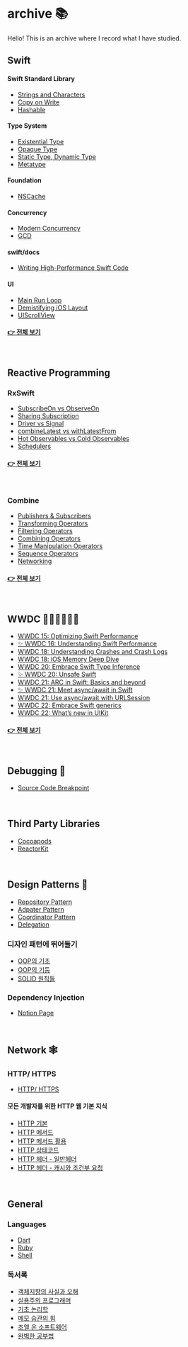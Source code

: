 # archive 📚
Hello! This is an archive where I record what I have studied.

## Swift

#### Swift Standard Library
- [Strings and Characters](https://marsh-flavor-e1c.notion.site/Strings-and-Characters-69f92292f7bd47ed93917383625a5c58)
- [Copy on Write](https://marsh-flavor-e1c.notion.site/COW-a1cd98edeeb34fbdbc60f6588342ed16)
- [Hashable](https://marsh-flavor-e1c.notion.site/Hashable-1ef256a59f3b44cd96959c08e5c16931)
#### Type System
- [Existential Type](https://marsh-flavor-e1c.notion.site/Existential-type-d6ca8aad33234e03b275cfdcc22a0671)
- [Opaque Type](https://marsh-flavor-e1c.notion.site/Opaque-Type-368aa26a9acd4218b2f5bb83da383e50)
- [Static Type, Dynamic Type](https://marsh-flavor-e1c.notion.site/type-of-c9fbd14ffb0a46658ce1bf700171a710)
- [Metatype](https://marsh-flavor-e1c.notion.site/Metatype-8b61510140f1431785922cff8049251d)
#### Foundation
- [NSCache](https://marsh-flavor-e1c.notion.site/NSCache-db4e893409474d6ab163e0d1bcdff9aa)
#### Concurrency
- [Modern Concurrency](https://marsh-flavor-e1c.notion.site/Concurrency-4d7aa5ae54994b3989119a5d4bdea87a)
- [GCD](https://marsh-flavor-e1c.notion.site/GCD-ec2f2a47065040a4841e82bbdea64d1b)
#### swift/docs
- [Writing High-Performance Swift Code](https://marsh-flavor-e1c.notion.site/Writing-High-Performance-Swift-Code-ec52bb69d51d440cae10e66e0cf73628)
#### UI
- [Main Run Loop](https://marsh-flavor-e1c.notion.site/Main-event-loop-5468f1eb056a4aac92a139c2d87753be)
- [Demistifying iOS Layout](https://marsh-flavor-e1c.notion.site/Demystifying-iOS-Layout-5aad1c164b1e49d0a2786494371cac67)
- [UIScrollView](https://marsh-flavor-e1c.notion.site/UIScrollView-a4b5080d68ed43e09ef77865a62cf38d)

#### [👉 전체 보기](https://marsh-flavor-e1c.notion.site/Swift-ca78480ec0934dd7ae2553cab74e32e9)
</br>

## Reactive Programming
### RxSwift
  - [SubscribeOn vs ObserveOn](https://marsh-flavor-e1c.notion.site/SubscribeOn-vs-ObserveOn-36418970644b4af0a598056f1111d323)
  - [Sharing Subscription](https://marsh-flavor-e1c.notion.site/KxCoding-Mastering-RxSwift-6df4fb4fabde4246a777034472022413?pvs=4#6aa4f933296b41d7b8f1c00d7a4e99b8)
  - [Driver vs Signal](https://marsh-flavor-e1c.notion.site/Driver-vs-Signal-da8b86072bd6486f97f32567d1e2eb27)
  - [combineLatest vs withLatestFrom](https://marsh-flavor-e1c.notion.site/combineLatest-vs-withLatestFrom-f23db536e88e48cdb95bccf2c13612fc)
  - [Hot Observables vs Cold Observables](https://marsh-flavor-e1c.notion.site/Hot-Observables-vs-Cold-Observables-712335e1cc0246aab442e8713645620e)
  - [Schedulers](https://marsh-flavor-e1c.notion.site/Schedulers-a567842a83d0436ca0ecfca7e8ce1461)
#### [👉 전체 보기](https://marsh-flavor-e1c.notion.site/RXSwift-29455410f754415a99dc5d85537a9385)
</br>
  
### Combine
  - [Publishers & Subscribers](https://www.notion.so/Publishers-Subscribers-cad5a2c4fad244369060d3537da3f33a?pvs=4)
  - [Transforming Operators](https://www.notion.so/Transforming-Operators-f7f740e101d34c79bd7040b7a26d1b18?pvs=4)
  - [Filtering Operators](https://marsh-flavor-e1c.notion.site/Filtering-Operators-eb3864c0357546559d163ad848f61567)
  - [Combining Operators](https://www.notion.so/Combining-Operators-78e03ae25d36420fbcd229a1aa5c1e8a?pvs=4)
  - [Time Manipulation Operators](https://marsh-flavor-e1c.notion.site/Time-Manipulation-Operators-89cec52fb23a44c1b9b1a8c4cc02d879)
  - [Sequence Operators](https://marsh-flavor-e1c.notion.site/Sequence-Operators-b4c5e03fb06e4aea9b3b40dabe662805)
  - [Networking](https://marsh-flavor-e1c.notion.site/Networking-812c9fde269e41b5bb16fac12651f62b)
#### [👉 전체 보기](https://marsh-flavor-e1c.notion.site/Combine-d43c52a20ec94082a5feb2e32f1bef28)
</br>

## WWDC 👩🏻‍💻👨🏼‍💻
- [WWDC 15: Optimizing Swift Performance](https://marsh-flavor-e1c.notion.site/WWDC-15-Optimizing-Swift-Performance-2474a309450d4b7f971cba6397224ead)
- [✨ WWDC 16: Understanding Swift Performance](https://marsh-flavor-e1c.notion.site/WWDC-16-Understanding-Swift-Performance-b51aa78f5c16464789ea2706ce9b9293)
- [WWDC 18: Understanding Crashes and Crash Logs](https://marsh-flavor-e1c.notion.site/WWDC-18-Understanding-Crashes-and-Crash-Logs-a9b508d0644d46a6b6aa1c56191e04b6)
- [WWDC 18: iOS Memory Deep Dive](https://marsh-flavor-e1c.notion.site/iOS-Memory-Deep-Dive-d01a578ee6ea4bd8b5da68f030eb1b14)
- [WWDC 20: Embrace Swift Type Inference](https://woozzang.tistory.com/187)
- [✨ WWDC 20: Unsafe Swift](https://marsh-flavor-e1c.notion.site/WWDC-20-Unsafe-Swift-871ea5ef766640fc87fe1a9c65976fec)
- [WWDC 21: ARC in Swift: Basics and beyond](https://woozzang.tistory.com/186)
- [✨ WWDC 21: Meet async/await in Swift](https://marsh-flavor-e1c.notion.site/WWDC-21-Meet-async-await-in-Swift-448e57347a324b209c58a6acce3302ce)
- [WWDC 21: Use async/await with URLSession](https://marsh-flavor-e1c.notion.site/WWDC-21-Use-async-await-with-URLSession-8c4e4dfdface412eace10bfaef773347)
- [WWDC 22: Embrace Swift generics](https://marsh-flavor-e1c.notion.site/WWDC-22-Embrace-Swift-generics-6a0dbfb0f35e43dfbbeda1e389ce8b54)
- [WWDC 22: What’s new in UIKit](https://marsh-flavor-e1c.notion.site/WWDC22-What-s-new-in-UIKit-c5ec24525de5498cb0c764d4ec8299b5)
#### [👉 전체 보기](https://marsh-flavor-e1c.notion.site/WWDC-d86275dcf96a4b56a12d6d8a00527b1a)
</br>

## Debugging 🐞
- [Source Code Breakpoint](https://marsh-flavor-e1c.notion.site/Source-Code-Breakpoint-cf88ac5e3b09495fb79e0c3820bfbe0a)
</br>

## Third Party Libraries
- [Cocoapods](https://marsh-flavor-e1c.notion.site/Cocoapods-77fb8b73cd774a29bce1030378101320)
- [ReactorKit](https://marsh-flavor-e1c.notion.site/ReactorKit-2619835a3ed0464a8294ec72d7044210)
</br>

## Design Patterns 🧱
- [Repository Pattern](https://marsh-flavor-e1c.notion.site/Repository-Pattern-e5e5992bef014a699f990b47743ea34e)
- [Adpater Pattern](https://www.notion.so/Adapter-Pattern-46a40d2186ee4cd79602baa70b99b10f)
- [Coordinator Pattern](https://marsh-flavor-e1c.notion.site/Coordinator-Pattern-52ccb3dbf8ad4818988c56760fbc2fc2)
- [Delegation](https://www.notion.so/Delegation-d1abc25e5e764235bac971d741f7e5bf)
### 디자인 패턴에 뛰어들기
- [OOP의 기초](https://marsh-flavor-e1c.notion.site/OOP-8726371f1e2d4c8fa672a5488f923c79)
- [OOP의 기둥](https://marsh-flavor-e1c.notion.site/OOP-44d19199f1c046cdac1ca496d0390413)
- [SOLID 원칙들](https://marsh-flavor-e1c.notion.site/SOLID-9eb5f0045d554f309f3e30c85addcf65)

### Dependency Injection
- [Notion Page](https://marsh-flavor-e1c.notion.site/Dependency-Injection-1c2ecc98ec754b3b9251513865f4d03b)
</br>

## Network 🕸
### HTTP/ HTTPS
- [HTTP/ HTTPS](https://marsh-flavor-e1c.notion.site/HTTP-HTTPS-5f1df3301e584319b60050b34974395f)
#### 모든 개발자를 위한 HTTP 웹 기본 지식
- [HTTP 기본](https://marsh-flavor-e1c.notion.site/HTTP-c968cb084fc34ac2a6ec15371a144ae2)
- [HTTP 메서드](https://marsh-flavor-e1c.notion.site/HTTP-fb7d716c047c459291c1e0b59b77cabc)
- [HTTP 메서드 활용](https://marsh-flavor-e1c.notion.site/HTTP-cb1af0ec34214d4da4f4af529514fa84)
- [HTTP 상태코드](https://marsh-flavor-e1c.notion.site/HTTP-6da7a207a8234e7aa316507561a7c822)
- [HTTP 헤더 - 일반헤더](https://marsh-flavor-e1c.notion.site/HTTP-6cbce129134d4404953682eedfc536be)
- [HTTP 헤더 - 캐시와 조건부 요청](https://marsh-flavor-e1c.notion.site/HTTP-f2b2767f86bb4685b745bbcae744a0c3)

</br>

## General

### Languages
- [Dart](https://marsh-flavor-e1c.notion.site/Dart-4bb8f6e167274a5eba9f6c4d5b53fd76)
- [Ruby](https://marsh-flavor-e1c.notion.site/Ruby-3e118ee1e36b4936aea2cf4e5023a0e8)
- [Shell](https://marsh-flavor-e1c.notion.site/Linux-Command-Line-cc1755a537e8487590b67ff37c974a72)

### 독서록
- [객체지향의 사실과 오해](https://www.notion.so/99cfa573525e443199eac730d8c1c69f)
- [실용주의 프로그래머](https://www.notion.so/8ee1da1f23e24487b56a999381613ce6)
- [기초 논리학](https://www.notion.so/b3302f542c60425494f857c070c51b05)
- [메모 습관의 힘](https://www.notion.so/b8aef76b1bc7459889357f20b21f90b7)
- [조엘 온 소프트웨어](https://www.notion.so/cad5c42c5360401baf46fbce57e12c94)
- [완벽한 공부법](https://www.notion.so/42dcd352ac84464892df313820daecc8)
